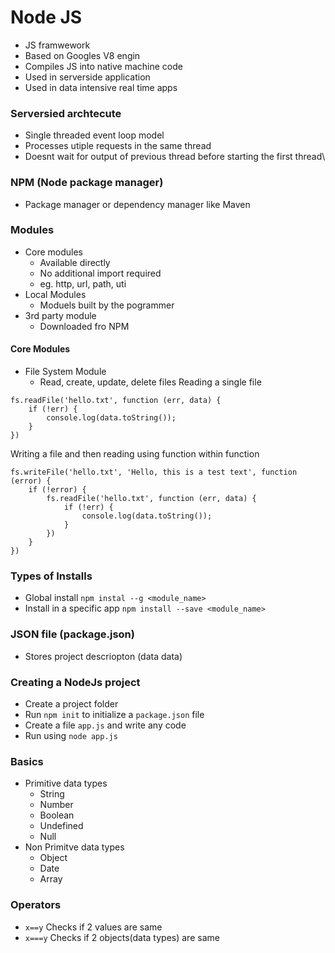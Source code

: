 # Node JS

- JS framwework
- Based on Googles V8 engin
- Compiles JS into native machine code
- Used in serverside application
- Used in data intensive real time apps 

### Serversied archtecute
- Single threaded event loop model
- Processes utiple requests in the same thread 
- Doesnt wait for output of previous thread before starting the first thread\

### NPM (Node package manager)
- Package manager or dependency manager like Maven

### Modules 
- Core modules
  - Available directly
  - No additional import required
  - eg. http, url, path, uti
- Local Modules
  - Moduels built by the pogrammer
- 3rd party module 
  - Downloaded fro NPM

#### Core Modules 
- File System Module
  - Read, create, update, delete files
Reading a single file
```
fs.readFile('hello.txt', function (err, data) {
    if (!err) {
        console.log(data.toString());
    }
})

```

Writing a file and then reading using function within function
```
fs.writeFile('hello.txt', 'Hello, this is a test text', function (error) {
    if (!error) {
        fs.readFile('hello.txt', function (err, data) {
            if (!err) {
                console.log(data.toString());
            }
        })
    }
})
```

### Types of Installs
- Global install `npm instal --g <module_name>`
- Install in a specific app `npm install --save <module_name>`

### JSON file (package.json)
- Stores project descriopton (data data)

### Creating a NodeJs project
- Create a project folder
- Run `npm init` to initialize a `package.json` file
- Create a file `app.js` and write any code 
- Run using `node app.js`

### Basics 
- Primitive data types 
  - String
  - Number
  - Boolean
  - Undefined
  - Null
- Non Primitve data types 
  - Object
  - Date
  - Array

### Operators 
- `x==y` Checks if 2 values are same
- `x===y` Checks if 2 objects(data types) are same